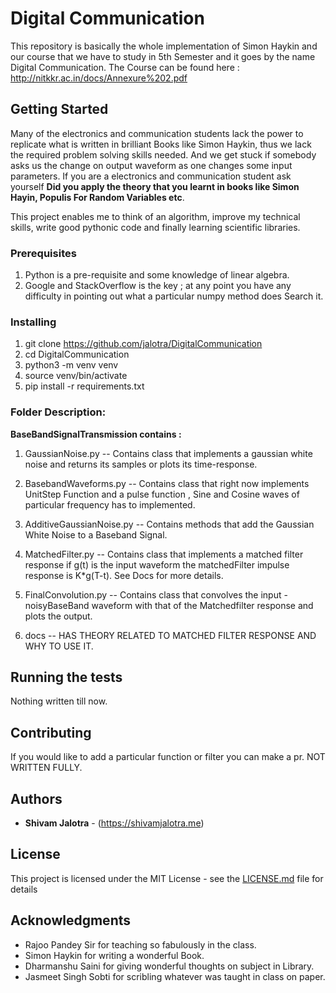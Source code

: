 # Digital Communication

This repository is basically the whole implementation of Simon Haykin and our course that we have to study in 5th Semester and it goes by the name Digital Communication. The Course can be found here : http://nitkkr.ac.in/docs/Annexure%202.pdf

## Getting Started

Many of the electronics and communication students lack the power to replicate what is written in brilliant Books like Simon Haykin, thus we lack the required problem solving skills needed. And we get stuck if somebody asks us the change on output waveform as one changes some input parameters.
If you are a electronics and communication student ask yourself **Did you apply the theory that you learnt in books like Simon Hayin, Populis For Random Variables etc**. 

This project enables me to think of an algorithm, improve my technical skills, write good pythonic code and finally learning scientific libraries.

### Prerequisites

1. Python is a pre-requisite and some knowledge of linear algebra.
2. Google and StackOverflow is the key ; at any point you have any difficulty in pointing out what a       particular numpy method does Search it.

### Installing
1. git clone https://github.com/jalotra/DigitalCommunication
2. cd DigitalCommunication
3. python3 -m venv venv
4. source venv/bin/activate 
4. pip install -r requirements.txt


### Folder Description:
**BaseBandSignalTransmission contains :**

 1. GaussianNoise.py -- Contains class that implements a gaussian white noise and returns its samples       or plots its time-response.

 2. BasebandWaveforms.py -- Contains class that right now implements UnitStep Function and a pulse function , Sine and Cosine waves of particular frequency has to implemented.

 3. AdditiveGaussianNoise.py -- Contains methods that add the Gaussian White Noise to a Baseband Signal.

 4. MatchedFilter.py -- Contains class that implements a matched filter response if g(t) is the input waveform the matchedFilter impulse response is K*g(T-t). See Docs for more details.

 5. FinalConvolution.py -- Contains class that convolves the input - noisyBaseBand waveform with that of the Matchedfilter response and plots the output. 
  
 6. docs -- HAS THEORY RELATED TO MATCHED FILTER RESPONSE AND WHY TO USE IT.
 

## Running the tests

Nothing written till now.


## Contributing
If you would like to add a particular function or filter you can make a pr.
NOT WRITTEN FULLY.





## Authors

* **Shivam Jalotra** - (https://shivamjalotra.me)

## License

This project is licensed under the MIT License - see the [LICENSE.md](LICENSE.md) file for details

## Acknowledgments

* Rajoo Pandey Sir for teaching so fabulously in the class.
* Simon Haykin for writing a wonderful Book. 
* Dharmanshu Saini for giving wonderful thoughts on subject in Library.
* Jasmeet Singh Sobti for scribling whatever was taught in class on paper. 
